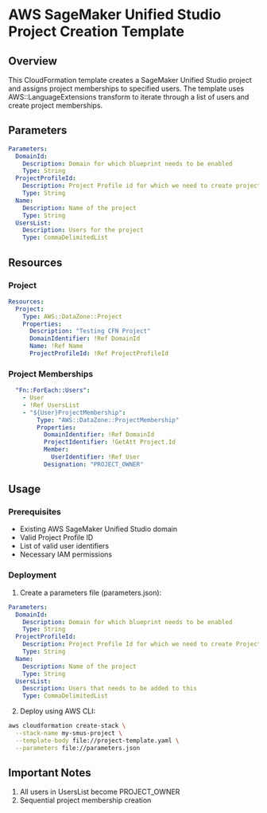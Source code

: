 # AWS SageMaker Unified Studio Project Creation Template

## Overview

This CloudFormation template creates a SageMaker Unified Studio project and assigns project memberships to specified users. The template uses AWS::LanguageExtensions transform to iterate through a list of users and create project memberships.


## Parameters

```yaml
Parameters:
  DomainId:
    Description: Domain for which blueprint needs to be enabled
    Type: String
  ProjectProfileId:
    Description: Project Profile id for which we need to create project
    Type: String
  Name:
    Description: Name of the project
    Type: String
  UsersList:
    Description: Users for the project
    Type: CommaDelimitedList
```

## Resources

### Project

```yaml
Resources:
  Project:
    Type: AWS::DataZone::Project
    Properties:
      Description: "Testing CFN Project"
      DomainIdentifier: !Ref DomainId
      Name: !Ref Name
      ProjectProfileId: !Ref ProjectProfileId
```

### Project Memberships

```yaml
  "Fn::ForEach::Users":
    - User
    - !Ref UsersList
    - "${User}ProjectMembership":
        Type: "AWS::DataZone::ProjectMembership"
        Properties:
          DomainIdentifier: !Ref DomainId
          ProjectIdentifier: !GetAtt Project.Id
          Member:
            UserIdentifier: !Ref User
          Designation: "PROJECT_OWNER"
```

## Usage

### Prerequisites
- Existing AWS SageMaker Unified Studio domain
- Valid Project Profile ID
- List of valid user identifiers
- Necessary IAM permissions

### Deployment

1. Create a parameters file (parameters.json):

```yaml
Parameters:
  DomainId:
    Description: Domain for which blueprint needs to be enabled
    Type: String
  ProjectProfileId:
    Description: Project Profile Id for which we need to create Project
    Type: String
  Name:
    Description: Name of the project
    Type: String
  UsersList:
    Description: Users that needs to be added to this 
    Type: CommaDelimitedList
```

2. Deploy using AWS CLI:

```bash
aws cloudformation create-stack \
  --stack-name my-smus-project \
  --template-body file://project-template.yaml \
  --parameters file://parameters.json
```

## Important Notes

1. All users in UsersList become PROJECT_OWNER
4. Sequential project membership creation
